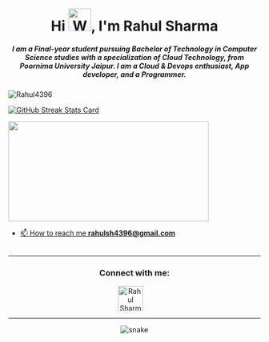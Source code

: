 <h1 align="center">Hi <img src="https://raw.githubusercontent.com/nixin72/nixin72/master/wave.gif" 
         alt="Waving hand animated gif"
         height="45"
         width="45" />, I'm Rahul Sharma</h1>
<h5 align="center">
I am a Final-year student pursuing Bachelor of Technology in Computer Science studies with a specialization of Cloud Technology, from Poornima University Jaipur. I am a Cloud & Devops enthusiast, App developer, and a Programmer. 
</h5>
<p align="left"> <img src="https://komarev.com/ghpvc/?username=Rahul4396&label=Profile%20views&color=0e75b6&style=flat" alt="Rahul4396" /> </p>
<p>
<a align= "center" href="https://github.com/Rahul4396">
<img 
    alt="GitHub Streak Stats Card" 
    src="https://github-readme-streak-stats.herokuapp.com/?user=Rahul4396&theme=radical" 
    style="max-width: 100%; height: auto;" 
/>
</p>
<img height="200px" width="400" src="https://github-readme-stats.vercel.app/api?username=Rahul4396&count_private=true&theme=radical&show_icons=true"/>

- 📫 How to reach me **rahulsh4396@gmail.com**
<br><br>
<hr>

<h3 align="center">Connect with me:</h3>
<p align="center">
<a href="https://www.linkedin.com/in/rahulsharma43/" target="blank"><img align="center" src="https://img.icons8.com/cute-clipart/64/000000/linkedin.png" alt="Rahul Sharma" height="50" width="50" /></a>&nbsp;&nbsp;&nbsp;&nbsp;
</p>

<hr>

<p align="center">
  <img src="https://github.com/Rahul4396/raw/output/github-contribution-grid-snake.svg" alt="snake"/>
</p>


